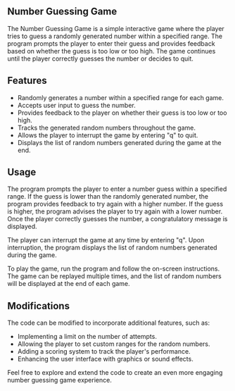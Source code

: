 ## Number Guessing Game
The Number Guessing Game is a simple interactive game where the player tries to guess a randomly generated number within a specified range. The program prompts the player to enter their guess and provides feedback based on whether the guess is too low or too high. The game continues until the player correctly guesses the number or decides to quit.

## Features
- Randomly generates a number within a specified range for each game.
- Accepts user input to guess the number.
- Provides feedback to the player on whether their guess is too low or too high.
- Tracks the generated random numbers throughout the game.
- Allows the player to interrupt the game by entering "q" to quit.
- Displays the list of random numbers generated during the game at the end.

## Usage
The program prompts the player to enter a number guess within a specified range. If the guess is lower than the randomly generated number, the program provides feedback to try again with a higher number. If the guess is higher, the program advises the player to try again with a lower number. Once the player correctly guesses the number, a congratulatory message is displayed.

The player can interrupt the game at any time by entering "q". Upon interruption, the program displays the list of random numbers generated during the game.

To play the game, run the program and follow the on-screen instructions. The game can be replayed multiple times, and the list of random numbers will be displayed at the end of each game.

## Modifications
The code can be modified to incorporate additional features, such as:

- Implementing a limit on the number of attempts.
- Allowing the player to set custom ranges for the random numbers.
- Adding a scoring system to track the player's performance.
- Enhancing the user interface with graphics or sound effects.

Feel free to explore and extend the code to create an even more engaging number guessing game experience. 

